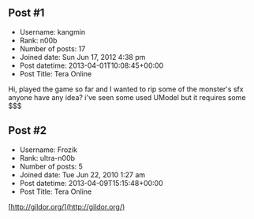 ## Post #1
- Username: kangmin
- Rank: n00b
- Number of posts: 17
- Joined date: Sun Jun 17, 2012 4:38 pm
- Post datetime: 2013-04-01T10:08:45+00:00
- Post Title: Tera Online

Hi, played the game so far and I wanted to rip some of the monster's sfx anyone have any idea? i've seen some used UModel but it requires some $$$
## Post #2
- Username: Frozik
- Rank: ultra-n00b
- Number of posts: 5
- Joined date: Tue Jun 22, 2010 1:27 am
- Post datetime: 2013-04-09T15:15:48+00:00
- Post Title: Tera Online

[http://gildor.org/](http://gildor.org/)
